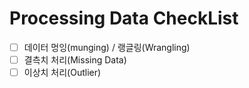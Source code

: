 # Processing Data CheckList

- [ ] 데이터 멍잉(munging) / 랭글링(Wrangling)
- [ ] 결측치 처리(Missing Data)
- [ ] 이상치 처리(Outlier)